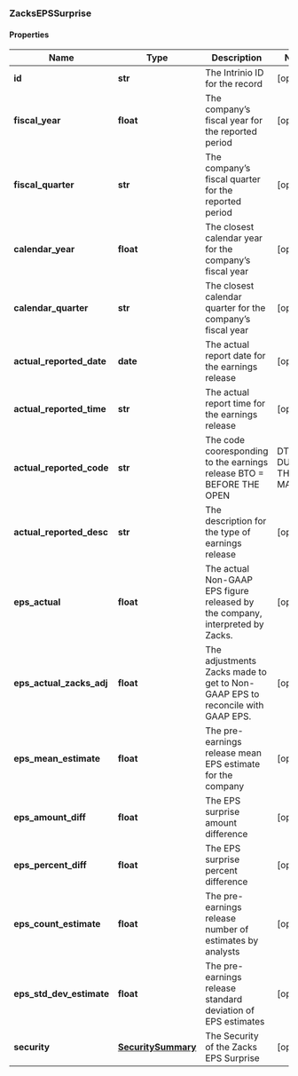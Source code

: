 ### ZacksEPSSurprise

#### Properties
Name | Type | Description | Notes
------------ | ------------- | ------------- | -------------
**id** | **str** | The Intrinio ID for the record | [optional] 
**fiscal_year** | **float** | The company’s fiscal year for the reported period | [optional] 
**fiscal_quarter** | **str** | The company’s fiscal quarter for the reported period | [optional] 
**calendar_year** | **float** | The closest calendar year for the company’s fiscal year | [optional] 
**calendar_quarter** | **str** | The closest calendar quarter for the company’s fiscal year | [optional] 
**actual_reported_date** | **date** | The actual report date for the earnings release | [optional] 
**actual_reported_time** | **str** | The actual report time for the earnings release | [optional] 
**actual_reported_code** | **str** | The code cooresponding to the earnings release  BTO &#x3D; BEFORE THE OPEN | DTM &#x3D; DURING THE MARKET | AMC &#x3D; AFTER MARKET CLOSE | [optional] 
**actual_reported_desc** | **str** | The description for the type of earnings release | [optional] 
**eps_actual** | **float** | The actual Non-GAAP EPS figure released by the company, interpreted by Zacks. | [optional] 
**eps_actual_zacks_adj** | **float** | The adjustments Zacks made to get to Non-GAAP EPS to reconcile with GAAP EPS. | [optional] 
**eps_mean_estimate** | **float** | The pre-earnings release mean EPS estimate for the company | [optional] 
**eps_amount_diff** | **float** | The EPS surprise amount difference | [optional] 
**eps_percent_diff** | **float** | The EPS surprise percent difference | [optional] 
**eps_count_estimate** | **float** | The pre-earnings release number of estimates by analysts | [optional] 
**eps_std_dev_estimate** | **float** | The pre-earnings release standard deviation of EPS estimates | [optional] 
**security** | [**SecuritySummary**](SecuritySummary.md) | The Security of the Zacks EPS Surprise | [optional] 



